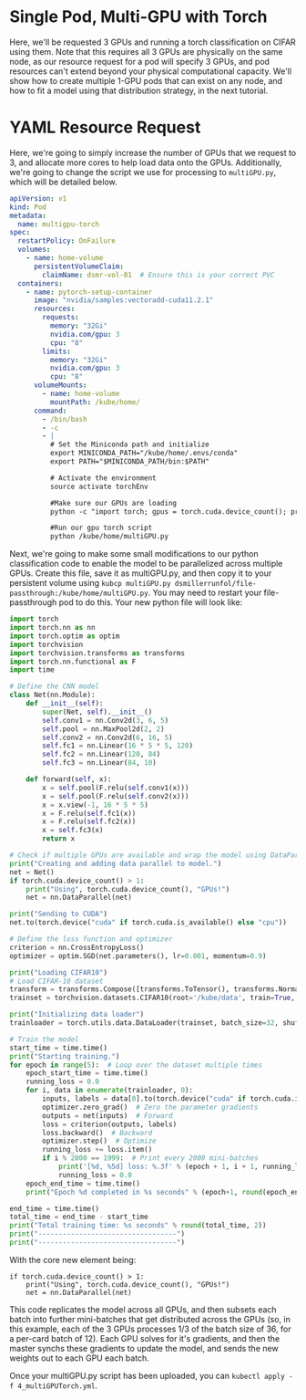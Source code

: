 # Single Pod, Multi-GPU with Torch
Here, we'll be requested 3 GPUs and running a torch classification on CIFAR using them.  Note that this requires all 3 GPUs are physically on the same node, as our resource request for a pod will specify 3 GPUs, and pod resources can't extend beyond your physical computational capacity.  We'll show how to create multiple 1-GPU pods that can exist on any node, and how to fit a model using that distribution strategy, in the next tutorial.

# YAML Resource Request
Here, we're going to simply increase the number of GPUs that we request to 3, and allocate more cores to help load data onto the GPUs.  Additionally, we're going to change the script we use for processing to `multiGPU.py`, which will be detailed below.  

```yaml
apiVersion: v1
kind: Pod
metadata:
  name: multigpu-torch
spec:
  restartPolicy: OnFailure
  volumes:
    - name: home-volume
      persistentVolumeClaim:
        claimName: dsmr-vol-01  # Ensure this is your correct PVC
  containers:
    - name: pytorch-setup-container
      image: "nvidia/samples:vectoradd-cuda11.2.1"
      resources:
        requests:
          memory: "32Gi"
          nvidia.com/gpu: 3
          cpu: "8"
        limits:
          memory: "32Gi"
          nvidia.com/gpu: 3
          cpu: "8"
      volumeMounts:
        - name: home-volume
          mountPath: /kube/home/
      command:
        - /bin/bash
        - -c
        - |
          # Set the Miniconda path and initialize
          export MINICONDA_PATH="/kube/home/.envs/conda"
          export PATH="$MINICONDA_PATH/bin:$PATH"

          # Activate the environment
          source activate torchEnv

          #Make sure our GPUs are loading
          python -c "import torch; gpus = torch.cuda.device_count(); print(f'Available GPUs: {gpus}'); [print(f'GPU {gpu}: {torch.cuda.get_device_name(gpu)}') for gpu in range(gpus)]"

          #Run our gpu torch script
          python /kube/home/multiGPU.py
```

Next, we're going to make some small modifications to our python classification code to enable the model to be parallelized across multiple GPUs.  Create this file, save it as multiGPU.py, and then copy it to your persistent volume using `kubcp multiGPU.py dsmillerrunfol/file-passthrough:/kube/home/multiGPU.py`.  You may need to restart your file-passthrough pod to do this.  Your new python file will look like:
```python
import torch
import torch.nn as nn
import torch.optim as optim
import torchvision
import torchvision.transforms as transforms
import torch.nn.functional as F
import time

# Define the CNN model
class Net(nn.Module):
    def __init__(self):
        super(Net, self).__init__()
        self.conv1 = nn.Conv2d(3, 6, 5)
        self.pool = nn.MaxPool2d(2, 2)
        self.conv2 = nn.Conv2d(6, 16, 5)
        self.fc1 = nn.Linear(16 * 5 * 5, 120)
        self.fc2 = nn.Linear(120, 84)
        self.fc3 = nn.Linear(84, 10)

    def forward(self, x):
        x = self.pool(F.relu(self.conv1(x)))
        x = self.pool(F.relu(self.conv2(x)))
        x = x.view(-1, 16 * 5 * 5)
        x = F.relu(self.fc1(x))
        x = F.relu(self.fc2(x))
        x = self.fc3(x)
        return x

# Check if multiple GPUs are available and wrap the model using DataParallel
print("Creating and adding data parallel to model.")
net = Net()
if torch.cuda.device_count() > 1:
    print("Using", torch.cuda.device_count(), "GPUs!")
    net = nn.DataParallel(net)

print("Sending to CUDA")
net.to(torch.device("cuda" if torch.cuda.is_available() else "cpu"))

# Define the loss function and optimizer
criterion = nn.CrossEntropyLoss()
optimizer = optim.SGD(net.parameters(), lr=0.001, momentum=0.9)

print("Loading CIFAR10")
# Load CIFAR-10 dataset
transform = transforms.Compose([transforms.ToTensor(), transforms.Normalize((0.5, 0.5, 0.5), (0.5, 0.5, 0.5))])
trainset = torchvision.datasets.CIFAR10(root='/kube/data', train=True, download=True, transform=transform)

print("Initializing data loader")
trainloader = torch.utils.data.DataLoader(trainset, batch_size=32, shuffle=True, num_workers=2)

# Train the model
start_time = time.time()
print("Starting training.")
for epoch in range(5):  # Loop over the dataset multiple times
    epoch_start_time = time.time()
    running_loss = 0.0
    for i, data in enumerate(trainloader, 0):
        inputs, labels = data[0].to(torch.device("cuda" if torch.cuda.is_available() else "cpu")), data[1].to(torch.device("cuda" if torch.cuda.is_available() else "cpu"))
        optimizer.zero_grad()  # Zero the parameter gradients
        outputs = net(inputs)  # Forward
        loss = criterion(outputs, labels)
        loss.backward()  # Backward
        optimizer.step()  # Optimize
        running_loss += loss.item()
        if i % 2000 == 1999:  # Print every 2000 mini-batches
            print('[%d, %5d] loss: %.3f' % (epoch + 1, i + 1, running_loss / 2000))
            running_loss = 0.0
    epoch_end_time = time.time()
    print("Epoch %d completed in %s seconds" % (epoch+1, round(epoch_end_time - epoch_start_time, 2)))

end_time = time.time()
total_time = end_time - start_time
print("Total training time: %s seconds" % round(total_time, 2))
print("----------------------------------")
print("----------------------------------")

```
With the core new element being:
```
if torch.cuda.device_count() > 1:
    print("Using", torch.cuda.device_count(), "GPUs!")
    net = nn.DataParallel(net)
```
This code replicates the model across all GPUs, and then subsets each batch into further mini-batches that get distributed across the GPUs (so, in this example, each of the 3 GPUs processes 1/3 of the batch size of 36, for a per-card batch of 12).  Each GPU solves for it's gradients, and then the master synchs these gradients to update the model, and sends the new weights out to each GPU each batch. 

Once your multiGPU.py script has been uploaded, you can `kubectl apply -f 4_multiGPUTorch.yml`.  
